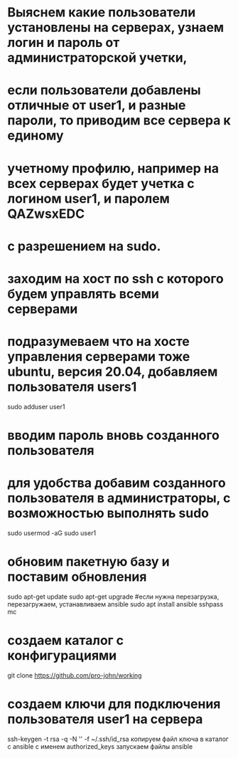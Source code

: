 # Выяснем какие пользователи установлены на серверах, узнаем логин и пароль от администраторской учетки, 
# если пользователи добавлены отличные от user1, и разные пароли, то приводим все сервера к единому 
# учетному профилю, например на всех серверах будет учетка c логином user1, и паролем QAZwsxEDC
# с разрешением на sudo.
# заходим на хост по ssh с которого будем управлять всеми серверами
# подразумеваем что на хосте управления серверами тоже ubuntu, версия 20.04, добавляем пользователя users1
sudo adduser user1
# вводим пароль вновь созданного пользователя
# для удобства добавим  cозданного пользователя в администраторы, с возможностью выполнять sudo
sudo usermod -aG sudo user1
# обновим пакетную базу и поставим обновления 
sudo apt-get update 
sudo apt-get upgrade
#если нужна перезагрузка, перезагружаем, устанавливаем ansible 
sudo apt install ansible sshpass mc
# создаем каталог с конфигурациями 
git clone https://github.com/pro-john/working
# создаем ключи для подключения пользователя user1 на сервера 
ssh-keygen -t rsa -q -N '' -f ~/.ssh/id_rsa
копируем файл ключа в каталог с ansible c именем authorized_keys
запускаем файлы ansible
